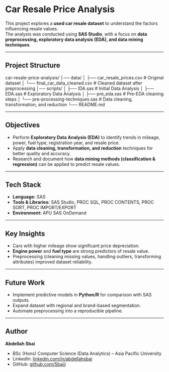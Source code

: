 # Car Resale Price Analysis 

This project explores a **used car resale dataset** to understand the factors influencing resale values.  
The analysis was conducted using **SAS Studio**, with a focus on **data preprocessing, exploratory data analysis (EDA), and data mining techniques**.

---

## Project Structure
car-resale-price-analysis/
│── data/
│   ├── car_resale_prices.csv          # Original dataset
│   └── final_car_data_cleaned.csv     # Cleaned dataset after preprocessing
│── scripts/
│   ├── IDA.sas                        # Initial Data Analysis
│   ├── EDA.sas                        # Exploratory Data Analysis
│   ├── pre_eda.sas                    # Pre-EDA cleaning steps
│   └── pre-processing-techniques.sas  # Data cleaning, transformation, and reduction
└── README.md

---

## Objectives
- Perform **Exploratory Data Analysis (EDA)** to identify trends in mileage, power, fuel type, registration year, and resale price.  
- Apply **data cleaning, transformation, and reduction** techniques for better quality and accuracy.  
- Research and document how **data mining methods (classification & regression)** can be applied to predict resale values.  

---

## Tech Stack
- **Language:** SAS  
- **Tools & Libraries:** SAS Studio, PROC SQL, PROC CONTENTS, PROC SORT, PROC IMPORT/EXPORT  
- **Environment:** APU SAS OnDemand  

---

## Key Insights
- Cars with higher mileage show significant price depreciation.  
- **Engine power** and **fuel type** are strong predictors of resale value.  
- Preprocessing (cleaning missing values, handling outliers, transforming attributes) improved dataset reliability.  

---

## Future Work
- Implement predictive models in **Python/R** for comparison with SAS outputs.  
- Expand dataset with regional and brand-based segmentation.  
- Automate preprocessing into a reproducible pipeline.  

---

## Author
**Abdellah Sbai**  
- BSc (Hons) Computer Science (Data Analytics) – Asia Pacific University  
- LinkedIn: [linkedin.com/in/abdellahsbai](https://www.linkedin.com/in/abdellahsbai)  
- GitHub: [github.com/Sbaiii](https://github.com/Sbaiii)  
